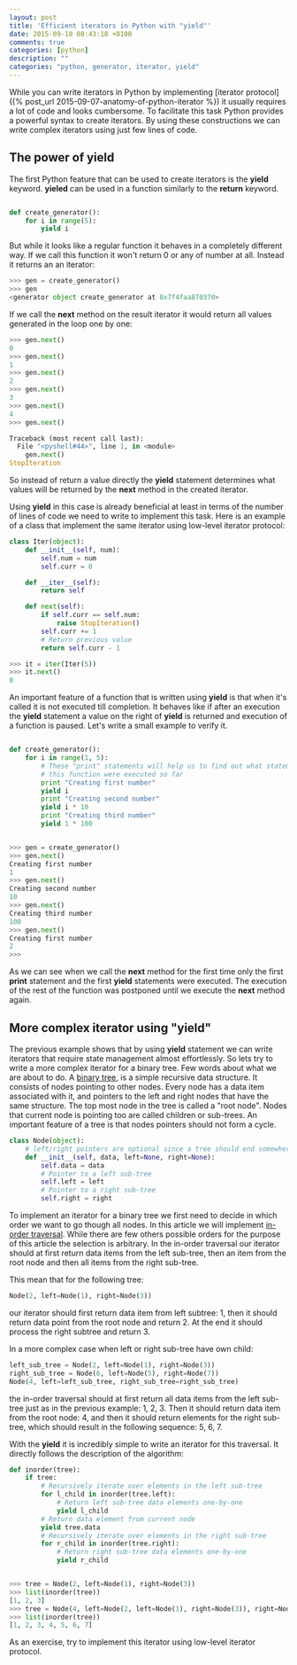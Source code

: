 ```yaml
---
layout: post
title: 'Efficient iterators in Python with "yield"'
date: 2015-09-10 08:43:18 +0100
comments: true
categories: [python]
description: ""
categories: "python, generator, iterator, yield"
---
```


While you can write iterators in Python by implementing [iterator protocol]({% post_url 2015-09-07-anatomy-of-python-iterator %}) it usually requires a lot of code and looks cumbersome. To facilitate this task Python provides a powerful syntax to create iterators. By using these constructions we can write complex iterators using just few lines of code.

<!--more-->

## The power of yield

The first Python feature that can be used to create iterators is the **yield** keyword. **yieled** can be used in a function similarly to the **return** keyword.

```python

def create_generator():
    for i in range(5):
        yield i
```

But while it looks like a regular function it behaves in a completely different way.
If we call this function it won't return 0 or any of number at all. Instead it returns an an iterator:

```python
>>> gen = create_generator()
>>> gen
<generator object create_generator at 0x7f4faa870370>

```

If we call the **next** method on the result iterator it would return all values generated in the loop one by one:

```python
>>> gen.next()
0
>>> gen.next()
1
>>> gen.next()
2
>>> gen.next()
3
>>> gen.next()
4
>>> gen.next()

Traceback (most recent call last):
  File "<pyshell#44>", line 1, in <module>
    gen.next()
StopIteration

```

So instead of return a value directly the **yield** statement determines what values will be returned by the **next** method in the created iterator.

Using **yield** in this case is already beneficial at least in terms of the number of lines of code we need to write to implement this task. Here is an example of a class that implement the same iterator using low-level iterator protocol:

```python
class Iter(object):
    def __init__(self, num):
        self.num = num
        self.curr = 0

    def __iter__(self):
        return self

    def next(self):
        if self.curr == self.num:
            raise StopIteration()
        self.curr += 1
        # Return previous value
        return self.curr - 1

>>> it = iter(Iter(5))
>>> it.next()
0
```

An important feature of a function that is written using **yield** is that when it's called it is not executed till completion. It behaves like if after an execution the **yield** statement a value on the right of **yield** is returned and execution of a function is paused.
Let's write a small example to verify it.

```python

def create_generator():
    for i in range(1, 5):
        # These "print" statements will help us to find out what statements in
        # this function were executed so far
        print "Creating first number"
        yield i
        print "Creating second number"
        yield i * 10
        print "Creating third number"
        yield 1 * 100


>>> gen = create_generator()
>>> gen.next()
Creating first number
1
>>> gen.next()
Creating second number
10
>>> gen.next()
Creating third number
100
>>> gen.next()
Creating first number
2
>>>

```

As we can see when we call the **next** method for the first time only the first **print** statement and the first **yield** statements were executed. The execution of the rest of the function was postponed until we execute the **next** method again.

## More complex iterator using "yield"

The previous example shows that by using **yield** statement we can write iterators that require state management almost effortlessly. So lets try to write a more complex iterator for a binary tree.
Few words about what we are about to do. A [binary tree](https://en.wikipedia.org/wiki/Binary_tree), is a simple recursive data structure. It consists of nodes pointing to other nodes. Every node has a data item associated with it, and pointers to the left and right nodes that have the same structure. The top most node in the tree is called a "root node". Nodes that current node is pointing too are called children or sub-trees.
An important feature of a tree is that nodes pointers should not form a cycle.

```python
class Node(object):
    # left/right pointers are optional since a tree should end somewhere
    def __init__(self, data, left=None, right=None):
        self.data = data
        # Pointer to a left sub-tree
        self.left = left
        # Pointer to a right sub-tree
        self.right = right
```

To implement an iterator for a binary tree we first need to decide in which order we want to go though all nodes. In this article we will implement [in-order traversal](https://en.wikipedia.org/wiki/Tree_traversal#In-order_.28symmetric.29). While there are few others possible orders for the purpose of this article the selection is arbitrary.
In the in-order traversal our iterator should at first return data items from the left sub-tree, then an item from the root node and then all items from the right sub-tree.

This mean that for the following tree:
```python
Node(2, left=Node(1), right=Node(3))
```

our iterator should first return data item from left subtree: 1, then it should return data point from the root node and return 2. At the end it should process the right subtree and return 3.

In a more complex case when left or right sub-tree have own child:

```python
left_sub_tree = Node(2, left=Node(1), right=Node(3))
right_sub_tree = Node(6, left=Node(5), right=Node(7))
Node(4, left=left_sub_tree, right_sub_tree=right_sub_tree)
```

the in-order traversal should at first return all data items from the left sub-tree just as in the previous example: 1, 2, 3. Then it should return data item from the root node: 4, and then it should return elements for the right sub-tree, which should result in the following sequence: 5, 6, 7.

With the **yield** it is incredibly simple to write an iterator for this traversal. It directly follows the description of the algorithm:

```python
def inorder(tree):
    if tree:
        # Recursively iterate over elements in the left sub-tree
        for l_child in inorder(tree.left):
            # Return left sub-tree data elements one-by-one
            yield l_child
        # Return data element from current node
        yield tree.data
        # Recursively iterate over elements in the right sub-tree
        for r_child in inorder(tree.right):
            # Return right sub-tree data elements one-by-one
            yield r_child


>>> tree = Node(2, left=Node(1), right=Node(3))
>>> list(inorder(tree))
[1, 2, 3]
>>> tree = Node(4, left=Node(2, left=Node(1), right=Node(3)), right=Node(6, left=Node(5), right=Node(7)))
>>> list(inorder(tree))
[1, 2, 3, 4, 5, 6, 7]

```

As an exercise, try to implement this iterator using low-level iterator protocol.
